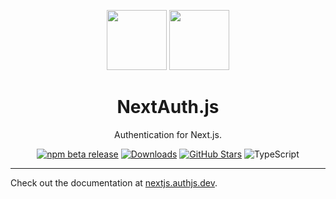 <p align="center">
  <a href="https://nextjs.org" target="_blank"><img height="96px" src="https://authjs.dev/img/etc/nextjs.svg" /></a>
  <a href="https://nextjs.authjs.dev" target="_blank"><img height="96px" src="https://authjs.dev/img/logo-sm.png" /></a>
  <h1 align="center">NextAuth.js</h1>
</p>
<p align="center">
  Authentication for Next.js.
</p>
<p align="center">
  <a href="https://www.npmjs.com/package/next-auth"><img src="https://img.shields.io/npm/v/next-auth/beta?style=flat-square&label=latest&color=purple" alt="npm beta release" /></a>
  <a href="https://www.npmtrends.com/next-auth"><img src="https://img.shields.io/npm/dm/next-auth?style=flat-square&color=cyan" alt="Downloads" /></a>
  <a href="https://github.com/nextauthjs/next-auth/stargazers"><img src="https://img.shields.io/github/stars/nextauthjs/next-auth?style=flat-square&color=orange" alt="GitHub Stars" /></a>
  <img src="https://shields.io/badge/TypeScript-3178C6?logo=TypeScript&logoColor=fff&style=flat-square" alt="TypeScript" />
</p>

---

Check out the documentation at [nextjs.authjs.dev](https://nextjs.authjs.dev).
